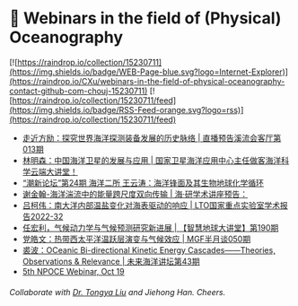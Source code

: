 # 🌊 Webinars in the field of (Physical) Oceanography

[![https://raindrop.io/collection/15230711](https://img.shields.io/badge/WEB-Page-blue.svg?logo=Internet-Explorer)](https://raindrop.io/CXu/webinars-in-the-field-of-physical-oceanography-contact-github-com-chouj-15230711) [![https://raindrop.io/collection/15230711/feed](https://img.shields.io/badge/RSS-Feed-orange.svg?logo=rss)](https://raindrop.io/collection/15230711/feed)

<!-- BLOG-POST-LIST:START -->
- [走近方励：探究世界海洋探测装备发展的历史脉络 | 直播预告溪流会客厅第013期](https://mp.weixin.qq.com/s/GcR9f_tTLE6XEf7vH7NHRg)
- [林明森：中国海洋卫星的发展与应用 | 国家卫星海洋应用中心主任做客海洋科学云端大讲堂！](https://mp.weixin.qq.com/s/WkQXkdG2bf9JOoTIHXFDFQ)
- [“潮新论坛”第24期 海洋二所 王云涛：海洋锋面及其生物地球化学循环](https://mp.weixin.qq.com/s/2Cd2Z8z9awP-rGBTHs2EPw)
- [谢金翰-海洋湍流中的能量跨尺度双向传输 | 海·研学术讲座预告：](https://mp.weixin.qq.com/s/3Iv-zLg0MDsFrUC5gKbj-w)
- [吕柯伟：南大洋内部温盐变化对海表驱动的响应 | LTO国家重点实验室学术报告2022-32](https://mp.weixin.qq.com/s/gbx_tgOa2prCeDz8CI9PiQ)
- [任宏利，气候动力学与气候预测研究新进展 | 【智慧地球大讲堂】第190期](https://mp.weixin.qq.com/s/ejMr1oGR2oM2S6HRbBdPqg)
- [党皓文：热带西太平洋温跃层演变与气候效应 | MGF半月谈050期](https://mp.weixin.qq.com/s/oe88IJaoKSAN-eVef4LAYg)
- [裘波：OCeanic Bi-directional Kinetic Energy Cascades——Theories, Observations &amp; Relevance | 未来海洋讲坛第43期](https://mp.weixin.qq.com/s/afCQ6_7w9gC_jQYigGaEZw)
- [5th NPOCE Webinar, Oct 19](https://mp.weixin.qq.com/s/QdEQGOzeYuGxZjgeg2ET7g)
<!-- BLOG-POST-LIST:END -->

###### Collaborate with [Dr. Tongya Liu](https://liutongya.github.io/) and Jiehong Han. Cheers.
